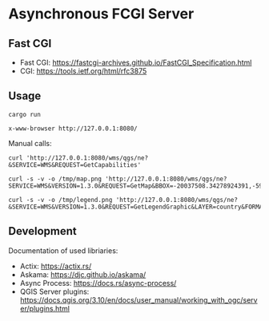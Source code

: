 Asynchronous FCGI Server
========================

Fast CGI
--------

* Fast CGI: https://fastcgi-archives.github.io/FastCGI_Specification.html
* CGI: https://tools.ietf.org/html/rfc3875

Usage
-----

    cargo run

    x-www-browser http://127.0.0.1:8080/

Manual calls:

    curl 'http://127.0.0.1:8080/wms/qgs/ne?&SERVICE=WMS&REQUEST=GetCapabilities'

    curl -s -v -o /tmp/map.png 'http://127.0.0.1:8080/wms/qgs/ne?SERVICE=WMS&VERSION=1.3.0&REQUEST=GetMap&BBOX=-20037508.34278924391,-5966981.031407224014,19750246.20310878009,17477263.06060761213&CRS=EPSG:900913&WIDTH=1399&HEIGHT=824&LAYERS=country&STYLES=&FORMAT=image/png;%20mode%3D8bit'

    curl -s -v -o /tmp/legend.png 'http://127.0.0.1:8080/wms/qgs/ne?&SERVICE=WMS&VERSION=1.3.0&REQUEST=GetLegendGraphic&LAYER=country&FORMAT=image/png&STYLE=default&TRANSPARENT=true'



Development
-----------


Documentation of used libriaries:

* Actix: https://actix.rs/
* Askama: https://djc.github.io/askama/
* Async Process: https://docs.rs/async-process/
* QGIS Server plugins: https://docs.qgis.org/3.10/en/docs/user_manual/working_with_ogc/server/plugins.html
